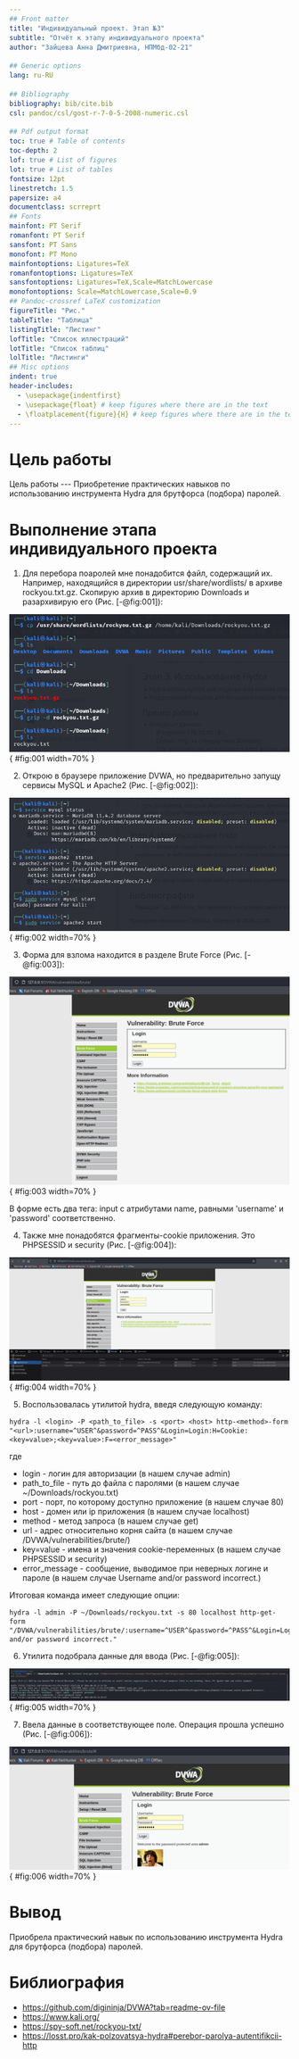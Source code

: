 ```yaml
---
## Front matter
title: "Индивидуальный проект. Этап №3"
subtitle: "Отчёт к этапу индивидуального проекта"
author: "Зайцева Анна Дмитриевна, НПМбд-02-21"

## Generic options
lang: ru-RU

## Bibliography
bibliography: bib/cite.bib
csl: pandoc/csl/gost-r-7-0-5-2008-numeric.csl

## Pdf output format
toc: true # Table of contents
toc-depth: 2
lof: true # List of figures
lot: true # List of tables
fontsize: 12pt
linestretch: 1.5
papersize: a4
documentclass: scrreprt
## Fonts
mainfont: PT Serif
romanfont: PT Serif
sansfont: PT Sans
monofont: PT Mono
mainfontoptions: Ligatures=TeX
romanfontoptions: Ligatures=TeX
sansfontoptions: Ligatures=TeX,Scale=MatchLowercase
monofontoptions: Scale=MatchLowercase,Scale=0.9
## Pandoc-crossref LaTeX customization
figureTitle: "Рис."
tableTitle: "Таблица"
listingTitle: "Листинг"
lofTitle: "Список иллюстраций"
lotTitle: "Список таблиц"
lolTitle: "Листинги"
## Misc options
indent: true
header-includes:
  - \usepackage{indentfirst}
  - \usepackage{float} # keep figures where there are in the text
  - \floatplacement{figure}{H} # keep figures where there are in the text
---
```


# Цель работы

Цель работы --- Приобретение практических навыков по использованию инструмента Hydra для брутфорса (подбора) паролей.

# Выполнение этапа индивидуального проекта

1) Для перебора поаролей мне понадобится файл, содержащий их. Например, находящийся в директории  usr/share/wordlists/ в архиве rockyou.txt.gz. Скопирую архив в директорию Downloads и разархивирую его (Рис. [-@fig:001]):

![Копирую архив в директорию Downloads и разархивирую его -- файл с паролями](images/1.png){ #fig:001 width=70% }

2) Открою в браузере приложение DVWA, но предварительно запущу сервисы MySQL и Apache2 (Рис. [-@fig:002]):

![Запуск сервисов](images/2.png){ #fig:002 width=70% }

3) Форма для взлома находится в разделе Brute Force (Рис. [-@fig:003]):

![Форма для брут-форса](images/3.png){ #fig:003 width=70% }

В форме есть два тега: input с атрибутами name, равными 'username' и 'password' соответственно.

4) Также мне понадобятся фрагменты-cookie приложения. Это PHPSESSID и security (Рис. [-@fig:004]):

![Фрагменты-cookie](images/4.png){ #fig:004 width=70% }

5) Воспользовалась утилитой hydra, введя следующую команду:

```
hydra -l <login> -P <path_to_file> -s <port> <host> http-<method>-form "<url>:username=^USER^&password=^PASS^&Login=Login:H=Cookie:<key=value>;<key=value>:F=<error_message>"
```

где
* login - логин для авторизации (в нашем случае admin)
* path_to_file - путь до файла с паролями (в нашем случае ~/Downloads/rockyou.txt)
* port - порт, по которому доступно приложение (в нашем случае 80)
* host - домен или ip приложения (в нашем случае localhost)
* method - метод запроса (в нашем случае get)
* url - адрес относительно корня сайта (в нашем случае /DVWA/vulnerabilities/brute/)
* key=value - имена и значения cookie-переменных (в нашем случае PHPSESSID и security)
* error_message - сообщение, выводимое при неверных логине и пароле (в нашем случае Username and/or password incorrect.)

Итоговая команда имеет следующие опции:

```
hydra -l admin -P ~/Downloads/rockyou.txt -s 80 localhost http-get-form "/DVWA/vulnerabilities/brute/:username=^USER^&password=^PASS^&Login=Login:H=Cookie:security=medium;PHPSESSID=of74bg222ffc6vigcsjfqbvhq7:F=Username and/or password incorrect."
```

6) Утилита подобрала данные для ввода (Рис. [-@fig:005]):

![Данные найдены](images/5.png){ #fig:005 width=70% }

7) Ввела данные в соответствующее поле. Операция прошла успешно (Рис. [-@fig:006]):

![Успешная авторизация](images/6.png){ #fig:006 width=70% }

# Вывод

Приобрела практический навык по использованию инструмента Hydra для брутфорса (подбора) паролей.

# Библиография

* https://github.com/digininja/DVWA?tab=readme-ov-file
* https://www.kali.org/
* https://spy-soft.net/rockyou-txt/
* https://losst.pro/kak-polzovatsya-hydra#perebor-parolya-autentifikcii-http
